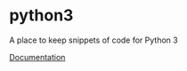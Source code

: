 # python3
A place to keep snippets of code for Python 3

[Documentation](https://jethornton.github.io/python3/)
